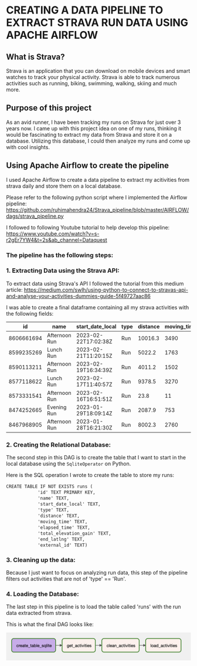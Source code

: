 # CREATING A DATA PIPELINE TO EXTRACT STRAVA RUN DATA USING APACHE AIRFLOW

## What is Strava?
Strava is an application that you can download on mobile devices and smart watches to track your physical activity. Strava is able to track numerous activities such as running, biking, swimming, walking, skiing and much more. 

## Purpose of this project 
As an avid runner, I have been tracking my runs on Strava for just over 3 years now. I came up with this project idea on one of my runs, thinking it would be fascinating to extract my data from Strava and store it on a database. Utilizing this database, I could then analyze my runs and come up with cool insights. 

## Using Apache Airflow to create the pipeline
I used Apache Airflow to create a data pipeline to extract my acitivities from strava daily and store them on a local database. 

Please refer to the following python script where I implemented the Airflow pipeline:
 https://github.com/ruhimahendra24/Strava_pipeline/blob/master/AIRFLOW/dags/strava_pipeline.py

 I followed to following Youtube tutorial to help develop this pipeline: 
 https://www.youtube.com/watch?v=s-r2gEr7YW4&t=2s&ab_channel=Dataquest


### The pipeline has the following steps: 

### 1. Extracting Data using the Strava API: 
To extract data using Strava's API I followed the tutorial from this medium article: 
https://medium.com/swlh/using-python-to-connect-to-stravas-api-and-analyse-your-activities-dummies-guide-5f49727aac86

I was able to create a final dataframe containing all my strava activities with the following fields: 

| id         | name          | start_date_local     | type | distance | moving_time | elapsed_time | total_elevation_gain | end_latlng                              | external_id              |
|------------|---------------|----------------------|------|----------|-------------|--------------|----------------------|-----------------------------------------|--------------------------|
| 8606661694 | Afternoon Run | 2023-02-22T17:02:38Z | Run  | 10016.3  | 3490        | 3490         | 0                    | []                                      | garmin_ping_261329294432 |
| 8599235269 | Lunch Run     | 2023-02-21T11:20:15Z | Run  | 5022.2   | 1763        | 1801         | 0                    | []                                      | garmin_ping_261131602348 |
| 8590113211 | Afternoon Run | 2023-02-19T16:34:39Z | Run  | 4011.2   | 1502        | 1597         | 16.7                 | [45.51873310469091, -73.56943625025451] | garmin_ping_260857840571 |
| 8577118622 | Lunch Run     | 2023-02-17T11:40:57Z | Run  | 9378.5   | 3270        | 3314         | 0                    | []                                      | garmin_ping_260520550140 |
| 8573331541 | Afternoon Run | 2023-02-16T16:51:51Z | Run  | 23.8     | 11          | 11           | 0                    | []                                      | garmin_ping_260402556613 |
| 8474252665 | Evening Run   | 2023-01-29T18:09:14Z | Run  | 2087.9   | 753         | 753          | 0                    | []                                      | garmin_ping_257662961670 |
| 8467968905 | Afternoon Run | 2023-01-28T16:21:30Z | Run  | 8002.3   | 2760        | 2760         | 0                    | []                                      | garmin_ping_257502212384 |

### 2. Creating the Relational Database:

The second step in this DAG is to create the table that I want to start in the local database using the `SqliteOperator` on Python. 

Here is the SQL operation I wrote to create the table to store my runs: 

    CREATE TABLE IF NOT EXISTS runs (
                'id' TEXT PRIMARY KEY,
                'name' TEXT,
                'start_date_local' TEXT,
                'type' TEXT,
                'distance' TEXT,
                'moving_time' TEXT,
                'elapsed_time' TEXT,
                'total_elevation_gain' TEXT,
                'end_latlng' TEXT,
                'external_id' TEXT)


### 3. Cleaning up the data:

Because I just want to focus on analyzing run data, this step of the pipeline filters out activities that are not of 'type' == 'Run'.

### 4. Loading the Database:

The last step in this pipeline is to load the table called 'runs' with the run data extracted from strava. 

This is what the final DAG looks like: 

![DAG](dag_cycle.png)